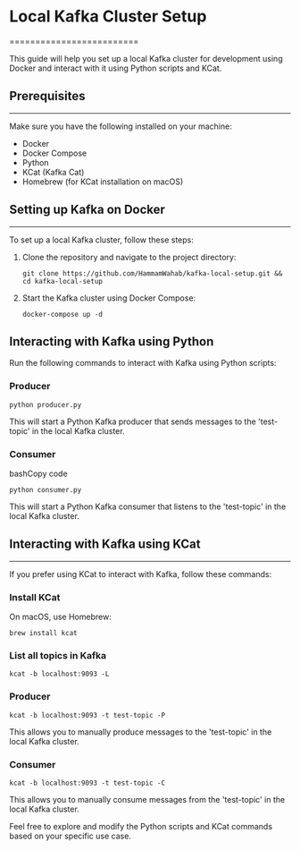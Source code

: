 # Local Kafka Cluster Setup
=========================

This guide will help you set up a local Kafka cluster for development using Docker and interact with it using Python scripts and KCat.

## Prerequisites
-------------

Make sure you have the following installed on your machine:

*   Docker
*   Docker Compose
*   Python
*   KCat (Kafka Cat)
*   Homebrew (for KCat installation on macOS)

## Setting up Kafka on Docker
--------------------------

To set up a local Kafka cluster, follow these steps:

1.  Clone the repository and navigate to the project directory:
    
    
    `git clone https://github.com/HammamWahab/kafka-local-setup.git && cd kafka-local-setup`
    
2.  Start the Kafka cluster using Docker Compose:
    
    
    `docker-compose up -d`
    

Interacting with Kafka using Python
-----------------------------------

Run the following commands to interact with Kafka using Python scripts:

### Producer


`python producer.py`

This will start a Python Kafka producer that sends messages to the 'test-topic' in the local Kafka cluster.

### Consumer

bashCopy code

`python consumer.py`

This will start a Python Kafka consumer that listens to the 'test-topic' in the local Kafka cluster.

## Interacting with Kafka using KCat
---------------------------------

If you prefer using KCat to interact with Kafka, follow these commands:

### Install KCat

On macOS, use Homebrew:


`brew install kcat`

### List all topics in Kafka



`kcat -b localhost:9093 -L`

### Producer



`kcat -b localhost:9093 -t test-topic -P`

This allows you to manually produce messages to the 'test-topic' in the local Kafka cluster.

### Consumer



`kcat -b localhost:9093 -t test-topic -C`

This allows you to manually consume messages from the 'test-topic' in the local Kafka cluster.

Feel free to explore and modify the Python scripts and KCat commands based on your specific use case.